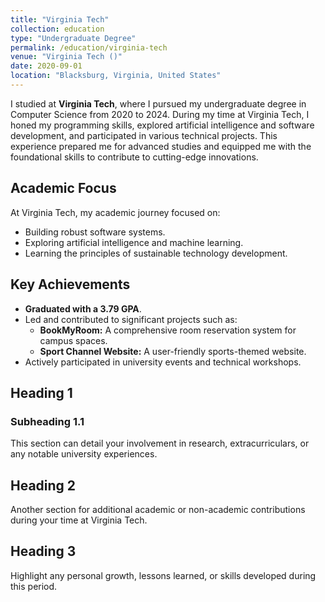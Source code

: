 ```yaml
---
title: "Virginia Tech"
collection: education
type: "Undergraduate Degree"
permalink: /education/virginia-tech
venue: "Virginia Tech ()"
date: 2020-09-01
location: "Blacksburg, Virginia, United States"
---
```


I studied at **Virginia Tech**, where I pursued my undergraduate degree in Computer Science from 2020 to 2024. During my time at Virginia Tech, I honed my programming skills, explored artificial intelligence and software development, and participated in various technical projects. This experience prepared me for advanced studies and equipped me with the foundational skills to contribute to cutting-edge innovations.

## Academic Focus
At Virginia Tech, my academic journey focused on:
- Building robust software systems.
- Exploring artificial intelligence and machine learning.
- Learning the principles of sustainable technology development.

## Key Achievements
- **Graduated with a 3.79 GPA**.
- Led and contributed to significant projects such as:
  - **BookMyRoom:** A comprehensive room reservation system for campus spaces.
  - **Sport Channel Website:** A user-friendly sports-themed website.
- Actively participated in university events and technical workshops.

## Heading 1
### Subheading 1.1
This section can detail your involvement in research, extracurriculars, or any notable university experiences.

## Heading 2
Another section for additional academic or non-academic contributions during your time at Virginia Tech.

## Heading 3
Highlight any personal growth, lessons learned, or skills developed during this period.
